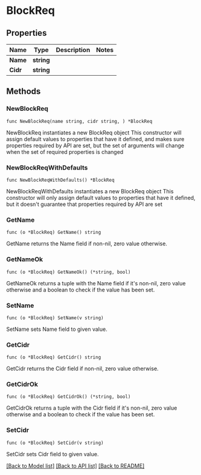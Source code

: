 # BlockReq

## Properties

Name | Type | Description | Notes
------------ | ------------- | ------------- | -------------
**Name** | **string** |  | 
**Cidr** | **string** |  | 

## Methods

### NewBlockReq

`func NewBlockReq(name string, cidr string, ) *BlockReq`

NewBlockReq instantiates a new BlockReq object
This constructor will assign default values to properties that have it defined,
and makes sure properties required by API are set, but the set of arguments
will change when the set of required properties is changed

### NewBlockReqWithDefaults

`func NewBlockReqWithDefaults() *BlockReq`

NewBlockReqWithDefaults instantiates a new BlockReq object
This constructor will only assign default values to properties that have it defined,
but it doesn't guarantee that properties required by API are set

### GetName

`func (o *BlockReq) GetName() string`

GetName returns the Name field if non-nil, zero value otherwise.

### GetNameOk

`func (o *BlockReq) GetNameOk() (*string, bool)`

GetNameOk returns a tuple with the Name field if it's non-nil, zero value otherwise
and a boolean to check if the value has been set.

### SetName

`func (o *BlockReq) SetName(v string)`

SetName sets Name field to given value.


### GetCidr

`func (o *BlockReq) GetCidr() string`

GetCidr returns the Cidr field if non-nil, zero value otherwise.

### GetCidrOk

`func (o *BlockReq) GetCidrOk() (*string, bool)`

GetCidrOk returns a tuple with the Cidr field if it's non-nil, zero value otherwise
and a boolean to check if the value has been set.

### SetCidr

`func (o *BlockReq) SetCidr(v string)`

SetCidr sets Cidr field to given value.



[[Back to Model list]](../README.md#documentation-for-models) [[Back to API list]](../README.md#documentation-for-api-endpoints) [[Back to README]](../README.md)


